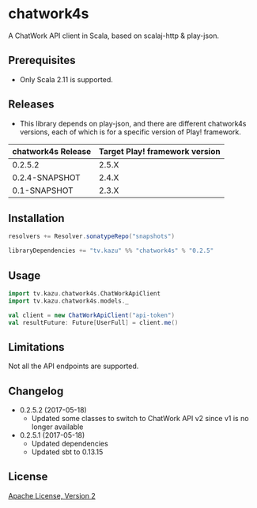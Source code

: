 # chatwork4s

A ChatWork API client in Scala, based on scalaj-http & play-json.

## Prerequisites

* Only Scala 2.11 is supported.

## Releases

* This library depends on play-json, and there are different chatwork4s versions, each of which is for a specific version of
Play! framework.

|chatwork4s Release|Target Play! framework version|
|-------|---------------------|
|0.2.5.2|2.5.X|
|0.2.4-SNAPSHOT|2.4.X|
|0.1-SNAPSHOT|2.3.X|

## Installation

```scala
resolvers += Resolver.sonatypeRepo("snapshots")

libraryDependencies += "tv.kazu" %% "chatwork4s" % "0.2.5"
```

## Usage

```scala
import tv.kazu.chatwork4s.ChatWorkApiClient
import tv.kazu.chatwork4s.models._

val client = new ChatWorkApiClient("api-token")
val resultFuture: Future[UserFull] = client.me()
```

## Limitations

Not all the API endpoints are supported.

## Changelog

* 0.2.5.2 (2017-05-18)
  * Updated some classes to switch to ChatWork API v2 since v1 is no longer available
* 0.2.5.1 (2017-05-18)
  * Updated dependencies
  * Updated sbt to 0.13.15

## License

[Apache License, Version 2](http://www.apache.org/licenses/LICENSE-2.0.html)
